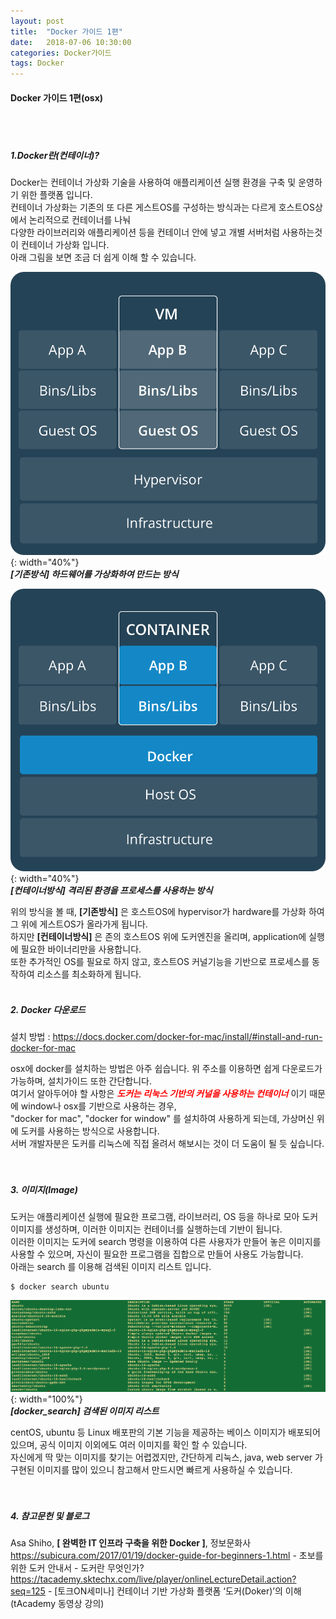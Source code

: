 ```yaml
---
layout: post
title:  "Docker 가이드 1편"
date:   2018-07-06 10:30:00
categories: Docker가이드
tags: Docker
---
```


#### Docker 가이드 1편(osx)
<br/><br/>

##### 1.Docker란(컨테이너)?  
Docker는 컨테이너 가상화 기술을 사용하여 애플리케이션 실행 환경을 구축 및 운영하기 위한 플랫폼 입니다.  
컨테이너 가상화는 기존의 또 다른 게스트OS를 구성하는 방식과는 다르게 호스트OS상에서 논리적으로 컨테이너를 나눠  
다양한 라이브러리와 애플리케이션 등을 컨테이너 안에 넣고 개별 서버처럼 사용하는것이 컨테이너 가상화 입니다.  
아래 그림을 보면 조금 더 쉽게 이해 할 수 있습니다.  

![기존방식](/assets/img/vm_version.png){: width="40%"} <br/> *__[기존방식] 하드웨어를 가상화하여 만드는 방식__*

![컨테이너방식](/assets/img/container_version.png){: width="40%"} <br/> *__[컨테이너방식] 격리된 환경을 프로세스를 사용하는 방식__*

위의 방식을 볼 때, __[기존방식]__ 은 호스트OS에 hypervisor가 hardware를 가상화 하여 그 위에 게스트OS가 올라가게 됩니다.  
하지만 __[컨테이너방식]__ 은 존의 호스트OS 위에 도커엔진을 올리며, application에 실행에 필요한 바이너리만을 사용합니다.  
또한 추가적인 OS를 필요로 하지 않고, 호스트OS 커널기능을 기반으로 프로세스를 동작하여 리소스를 최소화하게 됩니다.
<br/><br/>

##### 2. Docker 다운로드
설치 방법 : <https://docs.docker.com/docker-for-mac/install/#install-and-run-docker-for-mac>  

osx에 docker를 설치하는 방법은 아주 쉽습니다. 위 주소를 이용하면 쉽게 다운로드가 가능하며, 설치가이드 또한 간단합니다.  
여기서 알아두어야 할 사항은 <span style="color:red;">*__도커는 리눅스 기반의 커널을 사용하는 컨테이너__*</span> 이기 때문에 window나 osx를 기반으로 사용하는 경우,  
"docker for mac", "docker for window" 를 설치하여 사용하게 되는데, 가상머신 위에 도커를 사용하는 방식으로 사용합니다.  
서버 개발자분은 도커를 리눅스에 직접 올려서 해보시는 것이 더 도움이 될 듯 싶습니다.  
<br/><br/>

##### 3. 이미지(Image)
도커는 애플리케이션 실행에 필요한 프로그램, 라이브러리, OS 등을 하나로 모아 도커 이미지를 생성하며, 이러한 이미지는 컨테이너를 실행하는데 기반이 됩니다.  
이러한 이미지는 도커에 search 명령을 이용하여 다른 사용자가 만들어 놓은 이미지를 사용할 수 있으며, 자신이 필요한 프로그램을 집합으로 만들어 사용도 가능합니다.  
아래는 search 를 이용해 검색된 이미지 리스트 입니다.  

    $ docker search ubuntu

![search image](/assets/img/docker_search.png){: width="100%"} <br/> *__[docker_search] 검색된 이미지 리스트__*  

centOS, ubuntu 등 Linux 배포판의 기본 기능을 제공하는 베이스 이미지가 배포되어 있으며, 공식 이미지 이외에도 여러 이미지를 확인 할 수 있습니다.  
자신에게 딱 맞는 이미지를 찾기는 어렵겠지만, 간단하게 리눅스, java, web server 가 구현된 이미지를 많이 있으니 참고해서 만드시면 빠르게 사용하실 수 있습니다.  
<br/><br/>

##### 4. 참고문헌 및 블로그  
Asa Shiho, __[ 완벽한 IT 인프라 구축을 위한 Docker ]__, 정보문화사  
<https://subicura.com/2017/01/19/docker-guide-for-beginners-1.html> - 초보를 위한 도커 안내서 - 도커란 무엇인가?
<https://tacademy.sktechx.com/live/player/onlineLectureDetail.action?seq=125> - [토크ON세미나] 컨테이너 기반 가상화 플랫폼 ‘도커(Doker)’의 이해(tAcademy 동영상 강의)
